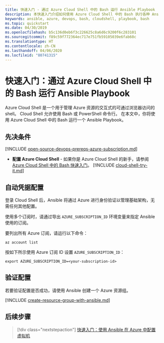 ```yaml
---
title: 快速入门 - 通过 Azure Cloud Shell 中的 Bash 运行 Ansible Playbook
description: 本快速入门介绍如何使用 Azure Cloud Shell 中的 Bash 执行各种 Ansible 任务
keywords: ansible, azure, devops, bash, cloudshell, playbook, bash
ms.topic: quickstart
ms.date: 04/30/2019
ms.openlocfilehash: b5c136d0eb6f3c226625c8a6d6c9200f6c283101
ms.sourcegitcommit: f89c59f772364ec717e751fb59105039e6fab60c
ms.translationtype: HT
ms.contentlocale: zh-CN
ms.lasthandoff: 04/06/2020
ms.locfileid: "80741315"
---
```

# <a name="quickstart-run-ansible-playbooks-via-bash-in-azure-cloud-shell"></a>快速入门：通过 Azure Cloud Shell 中的 Bash 运行 Ansible Playbook

Azure Cloud Shell 是一个用于管理 Azure 资源的交互式的可通过浏览器访问的 shell。 Cloud Shell 允许使用 Bash 或 PowerShell 命令行。 在本文中，你将使用 Azure Cloud Shell 中的 Bash 运行一个 Ansible Playbook。

## <a name="prerequisites"></a>先决条件

[!INCLUDE [open-source-devops-prereqs-azure-subscription.md](../../includes/open-source-devops-prereqs-azure-subscription.md)]
- **配置 Azure Cloud Shell** - 如果你是 Azure Cloud Shell 的新手，请参阅 [Azure Cloud Shell 中的 Bash 快速入门](https://docs.microsoft.com/azure/cloud-shell/quickstart)。
[!INCLUDE [cloud-shell-try-it.md](../../includes/cloud-shell-try-it.md)]

## <a name="automatic-credential-configuration"></a>自动凭据配置

登录 Cloud Shell 后，Ansible 将通过 Azure 进行身份验证以管理基础架构，无需任何其他配置。 

使用多个订阅时，请通过导出 `AZURE_SUBSCRIPTION_ID` 环境变量来指定 Ansible 使用的订阅。 

要列出所有 Azure 订阅，请运行以下命令：

```azurecli-interactive
az account list
```

按如下所示使用 Azure 订阅 ID 设置 `AZURE_SUBSCRIPTION_ID`：

```console
export AZURE_SUBSCRIPTION_ID=<your-subscription-id>
```

## <a name="verify-the-configuration"></a>验证配置
若要验证配置是否成功，请使用 Ansible 创建一个 Azure 资源组。

[!INCLUDE [create-resource-group-with-ansible.md](../../includes/ansible-snippet-create-resource-group.md)]

## <a name="next-steps"></a>后续步骤

> [!div class="nextstepaction"] 
> [快速入门：使用 Ansible 在 Azure 中配置虚拟机](./vm-configure.md)